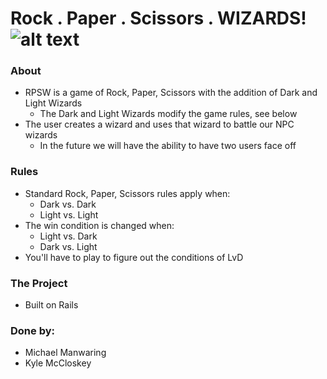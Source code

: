 # Rock . Paper . Scissors . WIZARDS! ![alt text](http://cdn.wikimg.net/strategywiki/images/2/2c/FFI_white_mage_(8-bit).gif "Light Wizard")

### About
  - RPSW is a game of Rock, Paper, Scissors with the addition of Dark and Light Wizards
     - The Dark and Light Wizards modify the game rules, see below
  - The user creates a wizard and uses that wizard to battle our NPC wizards
     - In the future we will have the ability to have two users face off
### Rules
  - Standard Rock, Paper, Scissors rules apply when:
     - Dark vs. Dark
     - Light vs. Light
  - The win condition is changed when:
     - Light vs. Dark
     - Dark vs. Light
  - You'll have to play to figure out the conditions of LvD
### The Project
  - Built on Rails

### Done by:
  - Michael Manwaring
  - Kyle McCloskey
